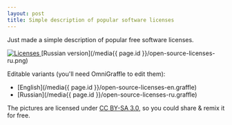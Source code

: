 ```yaml
--- 
layout: post
title: Simple description of popular software licenses
---
```


Just made a simple description of popular free software licenses.

<a href="/media{{ page.id }}/open-source-licenses-en.png">
  <img src="/media{{ page.id }}/open-source-licenses-en.png" alt="Licenses">
</a>
[Russian version](/media{{ page.id }}/open-source-licenses-ru.png)

Editable variants (you'll need OmniGraffle to edit them):

* [English](/media{{ page.id }}/open-source-licenses-en.graffle)
* [Russian](/media{{ page.id }}/open-source-licenses-ru.graffle)

The pictures are licensed under [CC BY-SA 3.0](http://creativecommons.org/licenses/by-sa/3.0/), so you could share & remix it for free.
